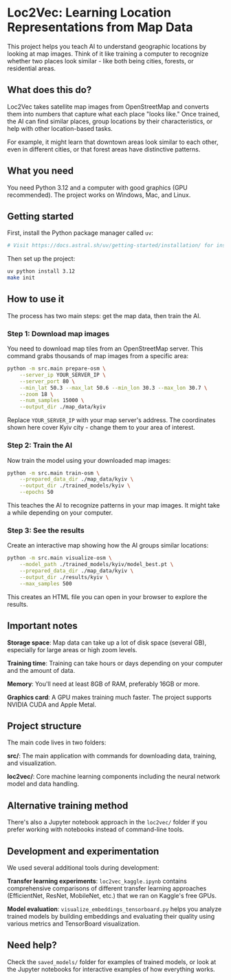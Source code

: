 # Loc2Vec: Learning Location Representations from Map Data

This project helps you teach AI to understand geographic locations by looking at
map images. Think of it like training a computer to recognize whether two places
look similar - like both being cities, forests, or residential areas.

## What does this do?

Loc2Vec takes satellite map images from OpenStreetMap and converts them into
numbers that capture what each place "looks like." Once trained, the AI can find
similar places, group locations by their characteristics, or help with other
location-based tasks.

For example, it might learn that downtown areas look similar to each other, even
in different cities, or that forest areas have distinctive patterns.

## What you need

You need Python 3.12 and a computer with good graphics (GPU recommended). The
project works on Windows, Mac, and Linux.

## Getting started

First, install the Python package manager called `uv`:

```bash
# Visit https://docs.astral.sh/uv/getting-started/installation/ for instructions
```

Then set up the project:

```bash
uv python install 3.12
make init
```

## How to use it

The process has two main steps: get the map data, then train the AI.

### Step 1: Download map images

You need to download map tiles from an OpenStreetMap server. This command grabs
thousands of map images from a specific area:

```bash
python -m src.main prepare-osm \
    --server_ip YOUR_SERVER_IP \
    --server_port 80 \
    --min_lat 50.3 --max_lat 50.6 --min_lon 30.3 --max_lon 30.7 \
    --zoom 18 \
    --num_samples 15000 \
    --output_dir ./map_data/kyiv
```

Replace `YOUR_SERVER_IP` with your map server's address. The coordinates shown
here cover Kyiv city - change them to your area of interest.

### Step 2: Train the AI

Now train the model using your downloaded map images:

```bash
python -m src.main train-osm \
    --prepared_data_dir ./map_data/kyiv \
    --output_dir ./trained_models/kyiv \
    --epochs 50
```

This teaches the AI to recognize patterns in your map images. It might take a
while depending on your computer.

### Step 3: See the results

Create an interactive map showing how the AI groups similar locations:

```bash
python -m src.main visualize-osm \
    --model_path ./trained_models/kyiv/model_best.pt \
    --prepared_data_dir ./map_data/kyiv \
    --output_dir ./results/kyiv \
    --max_samples 500
```

This creates an HTML file you can open in your browser to explore the results.

## Important notes

**Storage space**: Map data can take up a lot of disk space (several GB),
especially for large areas or high zoom levels.

**Training time**: Training can take hours or days depending on your computer
and the amount of data.

**Memory**: You'll need at least 8GB of RAM, preferably 16GB or more.

**Graphics card**: A GPU makes training much faster. The project supports NVIDIA
CUDA and Apple Metal.

## Project structure

The main code lives in two folders:

**src/**: The main application with commands for downloading data, training, and
visualization.

**loc2vec/**: Core machine learning components including the neural network
model and data handling.

## Alternative training method

There's also a Jupyter notebook approach in the `loc2vec/` folder if you prefer
working with notebooks instead of command-line tools.

## Development and experimentation

We used several additional tools during development:

**Transfer learning experiments**: `loc2vec_kaggle.ipynb` contains comprehensive
comparisons of different transfer learning approaches (EfficientNet, ResNet,
MobileNet, etc.) that we ran on Kaggle's free GPUs.

**Model evaluation**: `visualize_embeddings_tensorboard.py` helps you analyze
trained models by building embeddings and evaluating their quality using various
metrics and TensorBoard visualization.

## Need help?

Check the `saved_models/` folder for examples of trained models, or look at the
Jupyter notebooks for interactive examples of how everything works.
